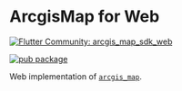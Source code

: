 # ArcgisMap for Web

[![Flutter Community: arcgis_map_sdk_web](https://fluttercommunity.dev/_github/header/arcgis_map_sdk_web)](https://github.com/fluttercommunity/community)

[![pub package](https://img.shields.io/pub/v/arcgis_map_sdk_web.svg)](https://pub.dev/packages/arcgis_map_sdk_web)

Web implementation of [`arcgis_map`](https://pub.dev/packages/arcgis_map).